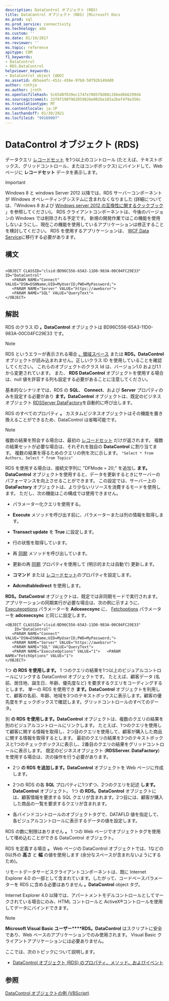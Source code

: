 ```yaml
---
description: DataControl オブジェクト (RDS)
title: DataControl オブジェクト (RDS) |Microsoft Docs
ms.prod: sql
ms.prod_service: connectivity
ms.technology: ado
ms.custom: ''
ms.date: 01/19/2017
ms.reviewer: ''
ms.topic: reference
apitype: COM
f1_keywords:
- DataControl
- RDS.DataControl
helpviewer_keywords:
- DataControl object [ADO]
ms.assetid: d85ea4fc-451c-436e-97b8-58f92b149dd0
author: rothja
ms.author: jroth
ms.openlocfilehash: 5c65d8f639ec1747e7085f8d88c266ed6b6299d4
ms.sourcegitcommit: 33f0f190f962059826e002be165a2bef4f9e350c
ms.translationtype: MT
ms.contentlocale: ja-JP
ms.lasthandoff: 01/30/2021
ms.locfileid: "99169007"
---
```

# <a name="datacontrol-object-rds"></a>DataControl オブジェクト (RDS)
データクエリ [レコードセット](../ado-api/recordset-object-ado.md) を1つ以上のコントロール (たとえば、テキストボックス、グリッドコントロール、またはコンボボックス) にバインドして、Web ページに **レコードセット** データを表示します。  
  
> [!IMPORTANT]
>  Windows 8 と windows Server 2012 以降では、RDS サーバーコンポーネントが Windows オペレーティングシステムに含まれなくなりました (詳細については、「Windows 8 および [Windows server 2012 の互換性に関するクックブック](https://www.microsoft.com/download/details.aspx?id=27416) 」を参照してください)。 RDS クライアントコンポーネントは、今後のバージョンの Windows では削除される予定です。 新規の開発作業ではこの機能を使用しないようにし、現在この機能を使用しているアプリケーションは修正することを検討してください。 RDS を使用するアプリケーションは、 [WCF Data Service](/dotnet/framework/wcf/)に移行する必要があります。  
  
## <a name="syntax"></a>構文  
  
```  
  
<OBJECT CLASSID="clsid:BD96C556-65A3-11D0-983A-00C04FC29E33" ID="DataControl"  
   <PARAM NAME="Connect" VALUE="DSN=DSNName;UID=MyUserID;PWD=MyPassword;">  
   <PARAM NAME="Server" VALUE="https://awebsrvr">  
   <PARAM NAME="SQL" VALUE="QueryText">  
</OBJECT>  
```  
  
## <a name="remarks"></a>解説  
 RDS のクラス ID **。DataControl** オブジェクトは BD96C556-65A3-11D0-983A-00C04FC29E33 です。  
  
> [!NOTE]
>  RDS というエラーが表示される場合 [。領域スペース](./dataspace-object-rds.md) または **RDS。DataControl** オブジェクトが読み込まれません。正しいクラス ID を使用していることを確認してください。 これらのオブジェクトのクラス Id は、バージョン1.0 および1.1 から変更されています。 また、 **RDS DataControl** オブジェクトを使用する場合は、null 値を許容する列も設定する必要があることに注意してください。  
  
 基本的なシナリオでは、RDS の **SQL**、 **Connect**、および **Server** プロパティのみを設定する必要があり **ます。DataControl** オブジェクトは、既定のビジネスオブジェクト [RDSServer DataFactory](./datafactory-object-rdsserver.md)を自動的に呼び出します。  
  
 RDS のすべてのプロパティ **。** カスタムビジネスオブジェクトはその機能を置き換えることができるため、DataControl は省略可能です。  
  
> [!NOTE]
>  複数の結果を照会する場合は、最初の [レコードセット](../ado-api/recordset-object-ado.md) だけが返されます。 複数の結果セットが必要な場合は、それぞれを独自の **DataControl** に割り当てます。 複数の結果を得るためのクエリの例を次に示します。 `"Select * from Authors, Select * from Topics"`  
  
 RDS を使用する場合は、接続文字列に "DFMode = 20;" を追加し **ます。DataControl** オブジェクトを使用すると、データを更新するときにサーバーのパフォーマンスを向上させることができます。 この設定では、サーバー上の **DataFactory** オブジェクトは、より少ないリソースを消費するモードを使用します。 ただし、次の機能はこの構成では使用できません。  
  
-   パラメーター化クエリを使用する。  
  
-   **Execute** メソッドを呼び出す前に、パラメーターまたは列の情報を取得します。  
  
-   **Transact update** を **True** に設定します。  
  
-   行の状態を取得しています。  
  
-   再 [同期](../ado-api/resync-method.md) メソッドを呼び出しています。  
  
-   更新の再 [同期](../ado-api/update-resync-property-dynamic-ado.md) プロパティを使用して (明示的または自動で) 更新します。  
  
-   **コマンド** または [レコードセット](./recordset-sourcerecordset-properties-rds.md)のプロパティを設定します。  
  
-   **Adcmdtabledirect** を使用します。  
  
 **RDS。DataControl** オブジェクトは、既定では非同期モードで実行されます。 アプリケーションの同期実行が必要な場合は、次の例に示すように、 [Executeoptions](./executeoptions-property-rds.md) パラメーターを **Adcexecsync** に、 [Fetchoptions](./fetchoptions-property-rds.md) パラメーターを **adcexecsync** と同じに設定します。  
  
```  
<OBJECT CLASSID="clsid:BD96C556-65A3-11D0-983A-00C04FC29E33"   
    ID="DataControl"  
   <PARAM NAME="Connect" VALUE="DSN=DSNName;UID=MyUserID;PWD=MyPassword;">  
   <PARAM NAME="Server" VALUE="https://awebsrvr">  
   <PARAM NAME="SQL" VALUE="QueryText">  
   <PARAM NAME="ExecuteOptions" VALUE="1">   <PARAM NAME="FetchOptions" VALUE="1">  
</OBJECT>  
```  
  
 1つ **の RDS を使用します。** 1 つのクエリの結果を1つ以上のビジュアルコントロールにリンクする DataControl オブジェクトです。 たとえば、顧客データ (名前、居住地、誕生日、年齢、優先度など) を要求するクエリをコーディングするとします。 単一の RDS を使用でき **ます。DataControl** オブジェクトを利用して、顧客の名前、年齢、地域を3つのテキストボックスに表示します。顧客の優先度をチェックボックスで確認します。グリッドコントロールのすべてのデータ。  
  
 別 **の RDS を使用します。DataControl** オブジェクトは、複数のクエリの結果を別のビジュアルコントロールにリンクします。 たとえば、1つのクエリを使用して顧客に関する情報を取得し、2つ目のクエリを使用して、顧客が購入した商品に関する情報を取得するとします。 最初のクエリの結果を3つのテキストボックスと1つのチェックボックスに表示し、2番目のクエリの結果をグリッドコントロールに表示します。 既定のビジネスオブジェクト (**RDSServer. DataFactory**) を使用する場合は、次の操作を行う必要があります。  
  
-   2つ **の RDS を追加します。DataControl** オブジェクトを Web ページに作成します。  
  
-   2つの RDS の各 **SQL** プロパティに1つずつ、2つのクエリを記述 **します。DataControl** オブジェクト。 1つ **の RDS。DataControl** オブジェクトには、顧客情報を要求する SQL クエリが含まれます。2つ目には、顧客が購入した商品の一覧を要求するクエリが含まれます。  
  
-   各バインドコントロールのオブジェクトタグで、DATAFLD 値を指定して、各ビジュアルコントロールに表示するデータの値を設定します。  
  
 RDS の数に制限はありません **。** 1 つの Web ページでオブジェクトタグを使用して埋め込むことができる DataControl オブジェクト。  
  
 RDS を定義する場合 **。** Web ページの DataControl オブジェクトでは、1などの0以外の **高さ** と **幅** の値を使用します (余分なスペースが含まれないようにするため)。  
  
 リモートデータサービスクライアントコンポーネントは、既に Internet Explorer 4.0 の一部として含まれています。したがって、コードベースパラメーターを RDS に含める必要はありません **。DataControl** object タグ。  
  
 Internet Explorer 4.0 以降では、アパートメントモデルコントロールとしてマークされている場合にのみ、HTML コントロールと ActiveX®コントロールを使用してデータにバインドできます。  
  
> [!NOTE]
>  **Microsoft Visual Basic ユーザー****RDS。DataControl** はスクリプトに安全であり、Web ベースのアプリケーションでのみ使用されます。 Visual Basic クライアントアプリケーションには必要ありません。  
  
 ここでは、次のトピックについて説明します。  
  
-   [DataControl オブジェクト (RDS) のプロパティ、メソッド、およびイベント](./datacontrol-object-rds-properties-methods-and-events.md)  
  
## <a name="see-also"></a>参照  
 [DataControl オブジェクトの例 (VBScript)](./datacontrol-object-example-vbscript.md)